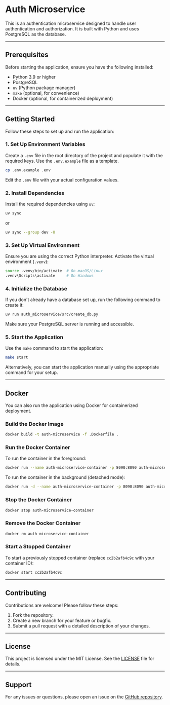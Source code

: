 # Auth Microservice

This is an authentication microservice designed to handle user authentication and authorization. It is built with Python and uses PostgreSQL as the database.

---

## Prerequisites

Before starting the application, ensure you have the following installed:

- Python 3.9 or higher
- PostgreSQL
- `uv` (Python package manager)
- `make` (optional, for convenience)
- Docker (optional, for containerized deployment)

---

## Getting Started

Follow these steps to set up and run the application:

### 1. Set Up Environment Variables

Create a `.env` file in the root directory of the project and populate it with the required keys. Use the `.env.example` file as a template.

```bash
cp .env.example .env
```

Edit the `.env` file with your actual configuration values.

### 2. Install Dependencies

Install the required dependencies using `uv`:

```bash
uv sync
```
or
```bash
uv sync --group dev -U
```
### 3. Set Up Virtual Environment

Ensure you are using the correct Python interpreter. Activate the virtual environment (`.venv`):

```bash
source .venv/bin/activate  # On macOS/Linux
.venv\Scripts\activate     # On Windows
```

### 4. Initialize the Database

If you don't already have a database set up, run the following command to create it:

```bash
uv run auth_microservice/src/create_db.py
```

Make sure your PostgreSQL server is running and accessible.

### 5. Start the Application

Use the `make` command to start the application:

```bash
make start
```

Alternatively, you can start the application manually using the appropriate command for your setup.

---

## Docker

You can also run the application using Docker for containerized deployment.

### Build the Docker Image

```bash
docker build -t auth-microservice -f .Dockerfile .
```

### Run the Docker Container

To run the container in the foreground:

```bash
docker run --name auth-microservice-container -p 8090:8090 auth-microservice
```

To run the container in the background (detached mode):

```bash
docker run -d --name auth-microservice-container -p 8090:8090 auth-microservice
```

### Stop the Docker Container

```bash
docker stop auth-microservice-container
```
### Remove the Docker Container
```bash
docker rm auth-microservice-container
```
### Start a Stopped Container

To start a previously stopped container (replace `cc2b2afb4c9c` with your container ID):
```bash
docker start cc2b2afb4c9c
```
---

## Contributing

Contributions are welcome! Please follow these steps:

1. Fork the repository.
2. Create a new branch for your feature or bugfix.
3. Submit a pull request with a detailed description of your changes.

---

## License

This project is licensed under the MIT License. See the [LICENSE](LICENSE) file for details.

---

## Support

For any issues or questions, please open an issue on the [GitHub repository](https://github.com/MalyshM/auth_microservice).
